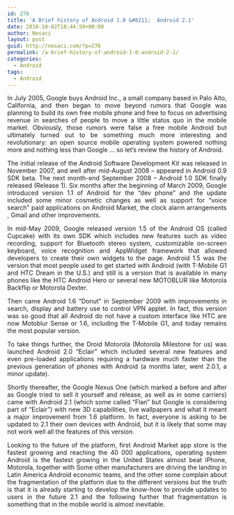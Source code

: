 ```yaml
---
id: 276
title: 'A Brief history of Android 1.0 &#8211;  Android 2.1'
date: 2010-10-02T18:44:59+00:00
author: Nesaci
layout: post
guid: http://nesaci.com/?p=276
permalink: /a-brief-history-of-android-1-0-android-2-1/
categories:
  - Android
tags:
  - Android
---
```

<p style="text-align: justify;">
  In July 2005, Google buys Android Inc., a small company based in Palo Alto, California, and then began to move beyond rumors that Google was planning to build its own free mobile phone and free to focus on advertising revenue in searches of people to move a little status quo in the mobile market. Obviously, those rumors were false a free mobile Android but ultimately turned out to be something much more interesting and revolutionary: an open source mobile operating system powered nothing more and nothing less than Google &#8230; so let&#8217;s review the history of Android.
</p>

<p style="text-align: justify;">
  The initial release of the Android Software Development Kit was released in November 2007, and well after mid-August 2008 &#8211; appeared in Android 0.9 SDK beta. The next month-end September 2008 &#8211; Android 1.0 SDK finally released (Release 1). Six months after the beginning of March 2009, Google introduced version 1.1 of Android for the &#8220;dev phone&#8221; and the update included some minor cosmetic changes as well as support for &#8220;voice search&#8221; paid applications on Android Market, the clock alarm arrangements , Gmail and other improvements.
</p>

<p style="text-align: justify;">
  In mid-May 2009, Google released version 1.5 of the Android OS (called Cupcake) with its own SDK which includes new features such as video recording, support for Bluetooth stereo system, customizable on-screen keyboard, voice recognition and AppWidget framework that allowed developers to create their own widgets to the page. Android 1.5 was the version that most people used to get started with Android (with T-Mobile G1 and HTC Dream in the U.S.) and still is a version that is available in many phones like the HTC Android Hero or several new MOTOBLUR like Motorola Backflip or Motorola Dexter.
</p>

<p style="text-align: justify;">
  Then came Android 1.6 &#8220;Donut&#8221; in September 2009 with improvements in search, display and battery use to control VPN applet. In fact, this version was so good that all Android do not have a custom interface like HTC are now Motoblur Sense or 1.6, including the T-Mobile G1, and today remains the most popular version.
</p>

<p style="text-align: justify;">
  To take things further, the Droid Motorola (Motorola Milestone for us) was launched Android 2.0 &#8220;Eclair&#8221; which included several new features and even pre-loaded applications requiring a hardware much faster than the previous generation of phones with Android (a months later, went 2.0.1, a minor update).
</p>

<p style="text-align: justify;">
  Shortly thereafter, the Google Nexus One (which marked a before and after as Google tried to sell it yourself and release, as well as in some carriers) came with Android 2.1 (which some called &#8220;Flan&#8221; but Google is considering part of &#8220;Eclair&#8221;) with new 3D capabilities, live wallpapers and what it meant a major improvement from 1.6 platform. In fact, everyone is asking to be updated to 2.1 their own devices with Android, but it is likely that some may not work well all the features of this version.
</p>

<p style="text-align: justify;">
  Looking to the future of the platform, first Android Market app store is the fastest growing and reaching the 40 000 applications, operating system Android is the fastest growing in the United States almost beat iPhone, Motorola, together with Some other manufacturers are driving the landing in Latin America Android economic teams, and the other some complain about the fragmentation of the platform due to the different versions but the truth is that it is already starting to develop the know-how to provide updates to users in the future 2.1 and the following further that fragmentation is something that in the mobile world is almost inevitable.
</p>